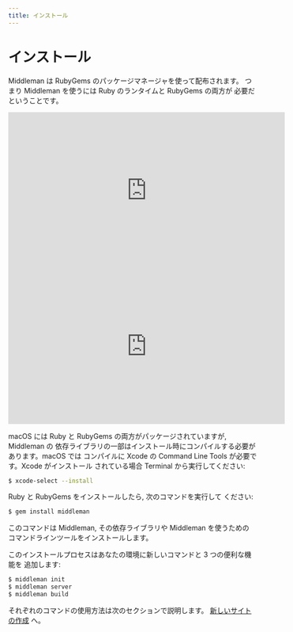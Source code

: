 ```yaml
---
title: インストール
---
```


# インストール

Middleman は RubyGems のパッケージマネージャを使って配布されます。
つまり Middleman を使うには Ruby のランタイムと RubyGems の両方が
必要だということです。

<iframe width="560" height="315" src="https://www.youtube.com/embed/nNc5Pm4IYeE?rel=0" frameborder="0" allowfullscreen></iframe>

<iframe width="560" height="315" src="https://www.youtube.com/embed/gayJFzi0rfg?rel=0" frameborder="0" allowfullscreen></iframe><br>

macOS には Ruby と RubyGems の両方がパッケージされていますが, Middleman の
依存ライブラリの一部はインストール時にコンパイルする必要があります。macOS では
コンパイルに Xcode の Command Line Tools が必要です。Xcode がインストール
されている場合 Terminal から実行してください:

```bash
$ xcode-select --install
```

Ruby と RubyGems をインストールしたら, 次のコマンドを実行して
ください:

```bash
$ gem install middleman
```

このコマンドは Middleman,  その依存ライブラリや Middleman を使うための
コマンドラインツールをインストールします。

このインストールプロセスはあなたの環境に新しいコマンドと 3 つの便利な機能を
追加します:

```bash
$ middleman init
$ middleman server
$ middleman build
```

それぞれのコマンドの使用方法は次のセクションで説明します。
[新しいサイトの作成][Start a New Site] へ。

  [Start a New Site]: /jp/basics/start-new-site
